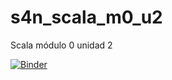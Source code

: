 # s4n_scala_m0_u2
Scala módulo 0 unidad 2

[![Binder](https://mybinder.org/badge_logo.svg)](https://mybinder.org/v2/gh/juancardonas4n/s4n_scala_m0_u2/HEAD?labpath=M0_U2_NB_3.ipynb)
